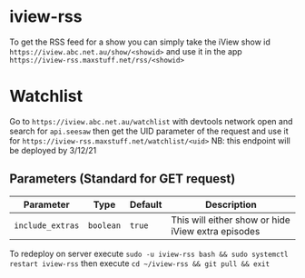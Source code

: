 # iview-rss
To get the RSS feed for a show you can simply take the iView show id `https://iview.abc.net.au/show/<showid>` and use it in the app `https://iview-rss.maxstuff.net/rss/<showid>`

# Watchlist
Go to `https://iview.abc.net.au/watchlist` with devtools network open and search for `api.seesaw` then get the UID parameter of the request and use it for `https://iview-rss.maxstuff.net/watchlist/<uid>` NB: this endpoint will be deployed by 3/12/21

## Parameters (Standard for GET request)
| Parameter | Type | Default | Description |
|-----------|------|---------|-------------|
|`include_extras`|`boolean`|`true`|This will either show or hide iView extra episodes|

To redeploy on server execute `sudo -u iview-rss bash && sudo systemctl restart iview-rss` then execute `cd ~/iview-rss && git pull && exit`
